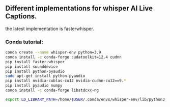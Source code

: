 ## Different implementations for whisper AI Live Captions.

the latest implementation is fasterwhisper.

### Conda tutorial:

```bash
conda create --name whisper-env python=3.9
conda install -c conda-forge cudatoolkit=12.4 cudnn
pip install faster-whisper
pip install sounddevice
pip install python-pyaudio
sudo apt-get install python-pyaudio
pip install nvidia-cublas-cu12 nvidia-cudnn-cu12==9.*
pip install pyaudio numpy
conda install -c conda-forge libstdcxx-ng

export LD_LIBRARY_PATH=/home/$USER/.conda/envs/whisper-env/lib/python3.9/site-packages/nvidia/cudnn/lib/:$LD_LIBRARY_PATH
```